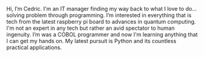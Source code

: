 Hi, I’m Cedric. I'm an IT manager finding my way back to what I love to do... solving problem through programming. I’m interested in everything that is tech from the latest raspberry pi board to advances in quantum computing. I'm not an expert in any tech but rather an avid spectator to human ingenuity. I’m was a COBOL programmer and now I'm learning anything that I can get my hands on. My latest pursuit is Python and its countless practical applications.
